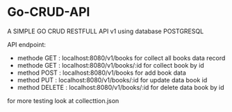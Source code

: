 # Go-CRUD-API
A SIMPLE GO CRUD RESTFULL API v1 using database POSTGRESQL

API endpoint:
- methode GET : localhost:8080/v1/books       for collect all books data record
- methode GET : localhost:8080/v1/books/:id   for collect book by id
- method POST : localhost:8080/v1/books       for add book data
- method PUT  : localhost:8080/v1/books/:id   for update data book id
- method DELETE : localhost:8080/v1/books/:id for delete data book by id 

for more testing look at collecttion.json 





